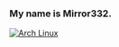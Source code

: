 ### My name is Mirror332.

<!--
**Mirror332/Mirror332** is a ✨ _special_ ✨ repository because its `README.md` (this file) appears on your GitHub profile.

Here are some ideas to get you started:

- 🔭 I’m currently working on ...
- 🌱 I’m currently learning ...
- 👯 I’m looking to collaborate on ...
- 🤔 I’m looking for help with ...
- 💬 Ask me about ...
- 📫 How to reach me: ...
- 😄 Pronouns: ...
- ⚡ Fun fact: ...
-->
<a href="https://archlinux.org/"><img alt="Arch Linux" src="https://archlinux.org//static/logos/apple-touch-icon-114x114.343cca8f850e.png"/></a>
